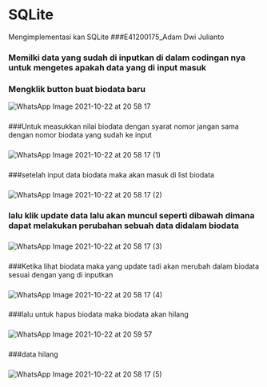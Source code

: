 # SQLite
Mengimplementasi kan SQLite
###E41200175_Adam Dwi Julianto
### Memilki data yang sudah di inputkan di dalam codingan nya untuk mengetes apakah data yang di input masuk
### Mengklik button buat biodata baru
![WhatsApp Image 2021-10-22 at 20 58 17](https://user-images.githubusercontent.com/81203366/138467271-17099f16-c976-4003-bcb8-eb295655c70c.jpeg)
###
###Untuk measukkan nilai biodata dengan syarat nomor jangan sama dengan nomor biodata yang sudah ke input
###
![WhatsApp Image 2021-10-22 at 20 58 17 (1)](https://user-images.githubusercontent.com/81203366/138467390-509781c9-c27f-47ce-a833-5abc818f75c3.jpeg)
###
###setelah input data biodata maka akan masuk di list biodata
###
![WhatsApp Image 2021-10-22 at 20 58 17 (2)](https://user-images.githubusercontent.com/81203366/138467447-9849a7e2-5cec-4e39-8e9d-4afb45c53737.jpeg)
###
### lalu klik update data lalu akan muncul seperti dibawah dimana dapat melakukan perubahan sebuah data didalam biodata
###
![WhatsApp Image 2021-10-22 at 20 58 17 (3)](https://user-images.githubusercontent.com/81203366/138467510-de8c9ff0-d7c6-4d41-809c-66098b28a998.jpeg)
###
###Ketika lihat biodata maka yang update tadi akan merubah dalam biodata sesuai dengan yang di inputkan
###
![WhatsApp Image 2021-10-22 at 20 58 17 (4)](https://user-images.githubusercontent.com/81203366/138467568-f552b772-7122-4f7e-aff1-c6965f769955.jpeg)
###
###lalu untuk hapus biodata maka biodata akan hilang
###
![WhatsApp Image 2021-10-22 at 20 59 57](https://user-images.githubusercontent.com/81203366/138467615-cdc769e7-2763-40f7-90bf-288b41bd1124.jpeg)
###
###data hilang 
###
![WhatsApp Image 2021-10-22 at 20 58 17 (5)](https://user-images.githubusercontent.com/81203366/138467656-9dc2323e-628e-44b1-8438-2c8da379df75.jpeg)

